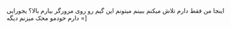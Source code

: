 اینجا من فقط دارم تلاش میکنم ببینم میتونم این گیم رو روی مرورگر بیارم بالا؟ یجورایی دارم خودمو محک میزنم دیگه =]
